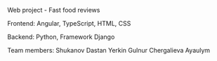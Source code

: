 Web project - Fast food reviews

Frontend:
Angular, TypeScript, HTML, CSS

Backend:
Python, Framework Django 

Team members:
Shukanov Dastan
Yerkin Gulnur
Chergalieva Ayaulym


